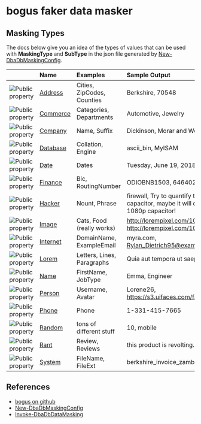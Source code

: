 # bogus faker data masker

## Masking Types

The docs below give you an idea of the types of values that can be used with <strong>MaskingType</strong> and <strong>SubType</strong> in the json file generated by [New-DbaDbMaskingConfig](https://docs.dbatools.io/#New-DbaDbMaskingConfig).

| &nbsp; |Name | Examples | Sample Output |
|:---------|:----------|:-------------|:------|
|![Public property](media/pubproperty.gif "Public property") | <a href="html/N_Bogus_Faker_Address.htm">Address</a> | Cities, ZipCodes, Counties | Berkshire, 70548 |
|![Public property](media/pubproperty.gif "Public property") | <a href="html/N_Bogus_Faker_Commerce.htm">Commerce</a> | Categories, Departments | Automotive, Jewelry|
|![Public property](media/pubproperty.gif "Public property") | <a href="html/N_Bogus_Faker_Company.htm">Company</a> | Name, Suffix | Dickinson, Morar and Wolff, Inc.|
|![Public property](media/pubproperty.gif "Public property") | <a href="html/N_Bogus_Faker_Database.htm">Database</a> | Collation, Engine | ascii_bin, MyISAM|
|![Public property](media/pubproperty.gif "Public property") | <a href="html/N_Bogus_Faker_Date.htm">Date</a> | Dates | Tuesday, June 19, 2018 8:06:16 AM|
|![Public property](media/pubproperty.gif "Public property") | <a href="html/N_Bogus_Faker_Finance.htm">Finance</a> | Bic, RoutingNumber | ODIOBNB1503, 646402606|
|![Public property](media/pubproperty.gif "Public property") | <a href="html/N_Bogus_Faker_Hacker.htm">Hacker</a> | Nount, Phrase | firewall, Try to quantify the SMTP capacitor, maybe it will quantify the 1080p capacitor!|
|![Public property](media/pubproperty.gif "Public property") | <a href="html/N_Bogus_Faker_Image.htm">Image</a> | Cats, Food (really works) | http://lorempixel.com/100/100/cats/1, http://lorempixel.com/100/100/food/8|
|![Public property](media/pubproperty.gif "Public property") | <a href="html/N_Bogus_Faker_Internet.htm">Internet</a> | DomainName, ExampleEmail | myra.com, Rylan_Dietrich95@example.org|
|![Public property](media/pubproperty.gif "Public property") | <a href="html/N_Bogus_Faker_Lorem.htm">Lorem</a> | Letters, Lines, Paragraphs | Quia aut tempora ut saepe.|
|![Public property](media/pubproperty.gif "Public property") | <a href="html/N_Bogus_Faker_Name.htm">Name</a> | FirstName, JobType | Emma, Engineer|
|![Public property](media/pubproperty.gif "Public property") | <a href="html/N_Bogus_Faker_Person.htm">Person</a> | Username, Avatar | Lorene26, https://s3.uifaces.com/faces/lor/128.jpg|
|![Public property](media/pubproperty.gif "Public property") | <a href="html/N_Bogus_Faker_Phone.htm">Phone</a> | Phone | 1-331-415-7665|
|![Public property](media/pubproperty.gif "Public property") | <a href="html/N_Bogus_Faker_Random.htm">Random</a> | tons of different stuff | 10, mobile|
|![Public property](media/pubproperty.gif "Public property") | <a href="html/N_Bogus_Faker_Rant.htm">Rant</a> | Review, Reviews | this product is revolting.|
|![Public property](media/pubproperty.gif "Public property") | <a href="html/N_Bogus_Faker_System.htm">System</a> | FileName, FileExt | berkshire_invoice_zambia.tiff|

## References

* [bogus on github](https://github.com/bchavez/Bogus)
* [New-DbaDbMaskingConfig](https://docs.dbatools.io/#New-DbaDbMaskingConfig)
* [Invoke-DbaDbDataMasking](https://docs.dbatools.io/#Invoke-DbaDbDataMasking)